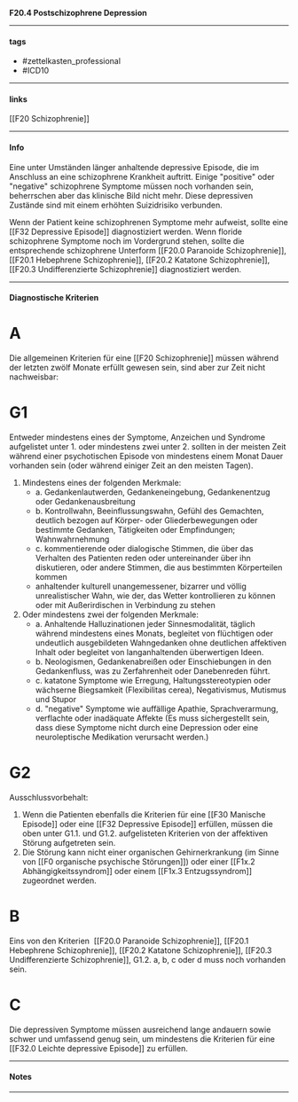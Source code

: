 __F20.4 Postschizophrene Depression__

___________________________________________
#### tags

- #zettelkasten_professional
- #ICD10 
___________________________________________
#### links

[[F20 Schizophrenie]]

___________________________________________
#### Info
Eine unter Umständen länger anhaltende depressive Episode, die im Anschluss an eine schizophrene Krankheit auftritt. Einige "positive" oder "negative" schizophrene Symptome müssen noch vorhanden sein, beherrschen aber das klinische Bild nicht mehr. Diese depressiven Zustände sind mit einem erhöhten Suizidrisiko verbunden.

Wenn der Patient keine schizophrenen Symptome mehr aufweist, sollte eine [[F32 Depressive Episode]] diagnostiziert werden. Wenn floride schizophrene Symptome noch im Vordergrund stehen, sollte die entsprechende schizophrene Unterform [[F20.0 Paranoide Schizophrenie]], [[F20.1 Hebephrene Schizophrenie]], [[F20.2 Katatone Schizophrenie]], [[F20.3 Undifferenzierte Schizophrenie]] diagnostiziert werden.
___________________________________________
#### Diagnostische Kriterien

# A
Die allgemeinen Kriterien für eine [[F20 Schizophrenie]] müssen während der letzten zwölf Monate erfüllt gewesen sein, sind aber zur Zeit nicht nachweisbar:

# G1
Entweder mindestens eines der Symptome, Anzeichen und Syndrome aufgelistet unter 1. oder mindestens zwei unter 2. sollten in der meisten Zeit während einer psychotischen Episode von mindestens einem Monat Dauer vorhanden sein (oder während einiger Zeit an den meisten Tagen).
1. Mindestens eines der folgenden Merkmale:
	- a. Gedankenlautwerden, Gedankeneingebung, Gedankenentzug oder Gedankenausbreitung
	- b. Kontrollwahn, Beeinflussungswahn, Gefühl des Gemachten, deutlich bezogen auf Körper- oder Gliederbewegungen oder bestimmte Gedanken, Tätigkeiten oder Empfindungen; Wahnwahrnehmung
	- c. kommentierende oder dialogische Stimmen, die über das Verhalten des Patienten reden oder untereinander über ihn diskutieren, oder andere Stimmen, die aus bestimmten Körperteilen kommen
	- anhaltender kulturell unangemessener, bizarrer und völlig unrealistischer Wahn, wie der, das Wetter kontrollieren zu können oder mit Außerirdischen in Verbindung zu stehen
2. Oder mindestens zwei der folgenden Merkmale:
	- a. Anhaltende Halluzinationen jeder Sinnesmodalität, täglich während mindestens eines Monats, begleitet von flüchtigen oder undeutlich ausgebildeten Wahngedanken ohne deutlichen affektiven Inhalt oder begleitet von langanhaltenden überwertigen Ideen.
	- b. Neologismen, Gedankenabreißen oder Einschiebungen in den Gedankenfluss, was zu Zerfahrenheit oder Danebenreden führt.
	- c. katatone Symptome wie Erregung, Haltungsstereotypien oder wächserne Biegsamkeit (Flexibilitas cerea), Negativismus, Mutismus und Stupor
	- d. "negative" Symptome wie auffällige Apathie, Sprachverarmung, verflachte oder inadäquate Affekte (Es muss sichergestellt sein, dass diese Symptome nicht durch eine Depression oder eine neuroleptische Medikation verursacht werden.)

# G2
Ausschlussvorbehalt: 
1. Wenn die Patienten ebenfalls die Kriterien für eine [[F30 Manische Episode]] oder eine [[F32 Depressive Episode]] erfüllen, müssen die oben unter G1.1. und G1.2. aufgelisteten Kriterien von der affektiven Störung aufgetreten sein.
2. Die Störung kann nicht einer organischen Gehirnerkrankung (im Sinne von [[F0 organische psychische Störungen]]) oder einer [[F1x.2 Abhängigkeitssyndrom]] oder einem [[F1x.3 Entzugssyndrom]] zugeordnet werden.

# B 
Eins von den Kriterien  [[F20.0 Paranoide Schizophrenie]], [[F20.1 Hebephrene Schizophrenie]], [[F20.2 Katatone Schizophrenie]], [[F20.3 Undifferenzierte Schizophrenie]], G1.2. a, b, c oder d muss noch vorhanden sein.

# C
Die depressiven Symptome müssen ausreichend lange andauern sowie schwer und umfassend genug sein, um mindestens die Kriterien für eine [[F32.0 Leichte depressive Episode]] zu erfüllen.
___________________________________________
#### Notes

___________________________________________

